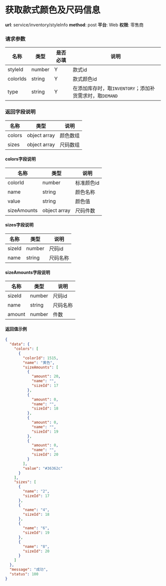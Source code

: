获取款式颜色及尺码信息
=======

**url**: service/inventory/styleInfo
**method**: post
**平台**: Web
**权限**: 零售商


### 请求参数

|   名称   |  类型  | 是否必填 |                           说明                          |
|----------|--------|----------|---------------------------------------------------------|
| styleId  | number | Y        | 款式id                                                  |
| colorIds | string | Y        | 款式颜色id                                              |
| type     | string | Y        | 在添加库存时，取`INVENTORY`；添加补货需求时，取`DEMAND` |

### 返回字段说明

|  名称  |     类型     |   说明   |
|--------|--------------|----------|
| colors | object array | 颜色数组 |
| sizes  | object array | 尺码数组 |

#### colors字段说明

|     名称    |     类型     |    说明    |
|-------------|--------------|------------|
| colorId     | number       | 标准颜色id |
| name        | string       | 颜色名称   |
| value       | string       | 颜色值     |
| sizeAmounts | object array | 尺码件数   |

#### sizes字段说明

|  名称  |  类型  |   说明   |
|--------|--------|----------|
| sizeId | number | 尺码id   |
| name   | string | 尺码名称 |

#### sizeAmounts字段说明

|  名称  |  类型  |   说明   |
|--------|--------|----------|
| sizeId | number | 尺码id   |
| name   | string | 尺码名称 |
| amount | number | 件数     |

#### 返回值示例

```json
{
  "data": {
    "colors": [
      {
        "colorId": 1515,
        "name": "黄色",
        "sizeAmounts": [
          {
            "amount": 20,
            "name": "",
            "sizeId": 17
          },
          {
            "amount": 0,
            "name": "",
            "sizeId": 18
          },
          {
            "amount": 0,
            "name": "",
            "sizeId": 19
          },
          {
            "amount": 0,
            "name": "",
            "sizeId": 20
          }
        ],
        "value": "#36362c"
      }
    ],
    "sizes": [
      {
        "name": "2",
        "sizeId": 17
      },
      {
        "name": "4",
        "sizeId": 18
      },
      {
        "name": "6",
        "sizeId": 19
      },
      {
        "name": "8",
        "sizeId": 20
      }
    ]
  },
  "message": "成功",
  "status": 100
}
```